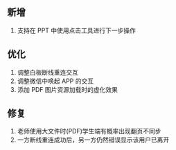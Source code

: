 ## 新增

1. 支持在 PPT 中使用点击工具进行下一步操作

## 优化

1. 调整白板断线重连交互
2. 调整微信中唤起 APP 的交互
3. 添加 PDF 图片资源加载时的虚化效果

## 修复

1. 老师使用大文件时(PDF)学生端有概率出现翻页不同步
2. 一方断线重连成功后，另一方仍然错误显示该用户已离开
